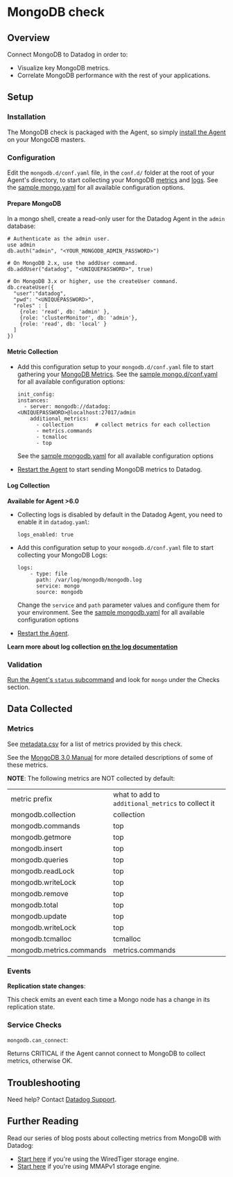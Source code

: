 # MongoDB check

## Overview

Connect MongoDB to Datadog in order to:

* Visualize key MongoDB metrics.
* Correlate MongoDB performance with the rest of your applications.

## Setup
### Installation

The MongoDB check is packaged with the Agent, so simply [install the Agent][1] on your MongoDB masters.

### Configuration

Edit the `mongodb.d/conf.yaml` file, in the `conf.d/` folder at the root of your Agent's directory, to start collecting your MongoDB [metrics](#metric-collection) and [logs](#log-collection).  See the [sample mongo.yaml][2] for all available configuration options.

#### Prepare MongoDB

In a mongo shell, create a read-only user for the Datadog Agent in the `admin` database:

```
# Authenticate as the admin user.
use admin
db.auth("admin", "<YOUR_MONGODB_ADMIN_PASSWORD>")

# On MongoDB 2.x, use the addUser command.
db.addUser("datadog", "<UNIQUEPASSWORD>", true)

# On MongoDB 3.x or higher, use the createUser command.
db.createUser({
  "user":"datadog",
  "pwd": "<UNIQUEPASSWORD>",
  "roles" : [
    {role: 'read', db: 'admin' },
    {role: 'clusterMonitor', db: 'admin'},
    {role: 'read', db: 'local' }
  ]
})
```

#### Metric Collection

* Add this configuration setup to your `mongodb.d/conf.yaml` file to start gathering your [MongoDB Metrics](#metrics). See the [sample mongo.d/conf.yaml][2] for all available configuration options:

  ```
  init_config:
  instances:
    - server: mongodb://datadog:<UNIQUEPASSWORD>@localhost:27017/admin
      additional_metrics:
        - collection       # collect metrics for each collection
        - metrics.commands
        - tcmalloc
        - top
  ```
  See the [sample mongodb.yaml][2] for all available configuration options

* [Restart the Agent][3] to start sending MongoDB metrics to Datadog.

#### Log Collection

**Available for Agent >6.0**

* Collecting logs is disabled by default in the Datadog Agent, you need to enable it in `datadog.yaml`:

  ```
  logs_enabled: true
  ```

* Add this configuration setup to your `mongodb.d/conf.yaml` file to start collecting your MongoDB Logs:

  ```
  logs:
      - type: file
        path: /var/log/mongodb/mongodb.log
        service: mongo
        source: mongodb
  ```
  Change the `service` and `path` parameter values and configure them for your environment.
  See the [sample mongodb.yaml][2] for all available configuration options

* [Restart the Agent][3].

**Learn more about log collection [on the log documentation][4]**

### Validation

[Run the Agent's `status` subcommand][5] and look for `mongo` under the Checks section.

## Data Collected
### Metrics

See [metadata.csv][6] for a list of metrics provided by this check.

See the [MongoDB 3.0 Manual][7] for more detailed descriptions of some of these metrics.

**NOTE**: The following metrics are NOT collected by default:

|||
|---|---|
|metric prefix|what to add to `additional_metrics` to collect it|
|mongodb.collection|collection|
|mongodb.commands|top|
|mongodb.getmore|top|
|mongodb.insert|top|
|mongodb.queries|top|
|mongodb.readLock|top|
|mongodb.writeLock|top|
|mongodb.remove|top|
|mongodb.total|top|
|mongodb.update|top|
|mongodb.writeLock|top|
|mongodb.tcmalloc|tcmalloc|
|mongodb.metrics.commands|metrics.commands|

### Events

**Replication state changes**:

This check emits an event each time a Mongo node has a change in its replication state.

### Service Checks

`mongodb.can_connect`:

Returns CRITICAL if the Agent cannot connect to MongoDB to collect metrics, otherwise OK.

## Troubleshooting
Need help? Contact [Datadog Support][8].

## Further Reading
Read our series of blog posts about collecting metrics from MongoDB with Datadog:

* [Start here][9] if you're using the WiredTiger storage engine.
* [Start here][10] if you're using MMAPv1 storage engine.


[1]: https://app.datadoghq.com/account/settings#agent
[2]: https://github.com/DataDog/integrations-core/blob/master/mongo/conf.yaml.example
[3]: https://docs.datadoghq.com/agent/faq/agent-commands/#start-stop-restart-the-agent
[4]: https://docs.datadoghq.com/logs
[5]: https://docs.datadoghq.com/agent/faq/agent-commands/#agent-status-and-information
[6]: https://github.com/DataDog/integrations-core/blob/master/mongo/metadata.csv
[7]: https://docs.mongodb.org/manual/reference/command/dbStats/
[8]: http://docs.datadoghq.com/help/
[9]: https://www.datadoghq.com/blog/monitoring-mongodb-performance-metrics-wiredtiger/
[10]: https://www.datadoghq.com/blog/monitoring-mongodb-performance-metrics-mmap/
